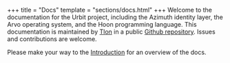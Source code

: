 +++
title = "Docs"
template = "sections/docs.html"
+++
Welcome to the documentation for the Urbit project, including the Azimuth identity layer, the Arvo operating system, and the Hoon programming language. This documentation is maintained by [Tlon](https://tlon.io) in a public [Github repository](https://github.com/urbit/docs). Issues and contributions are welcome.

Please make your way to the [Introduction](/docs/getting-started/) for an overview of the docs.
